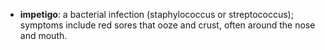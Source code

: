 - **impetigo**: a bacterial infection (staphylococcus or streptococcus); symptoms include red sores that ooze and crust, often around the nose and mouth.